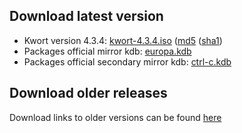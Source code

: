 ## Download latest version

* Kwort version 4.3.4: [kwort-4.3.4.iso](https://u217055-sub1:QkOK8B4n6VgzXr9H@u217055-sub1.your-storagebox.de/kwort-4.3.4.iso) ([md5](https://u217055-sub1:QkOK8B4n6VgzXr9H@u217055-sub1.your-storagebox.de/kwort-4.3.4.iso.md5) ([sha1](https://u217055-sub1:QkOK8B4n6VgzXr9H@u217055-sub1.your-storagebox.de/kwort-4.3.4.iso.sha1))
* Packages official mirror kdb: [europa.kdb](http://europa.fapyd.unr.edu.ar/pub/kwort/4.3.4/europa.kdb)
* Packages official secondary mirror kdb: [ctrl-c.kdb](http://ctrl-c.club/~nomius/kwort/4.3.4/ctrl-c.kdb)


## Download older releases

Download links to older versions can be found [here](http://europa.fapyd.unr.edu.ar/pub/kwort/)

